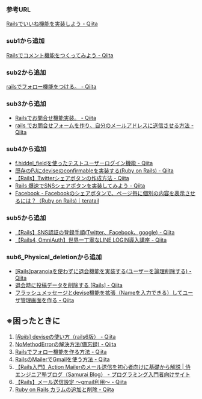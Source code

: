 ### 参考URL
[Railsでいいね機能を実装しよう - Qiita](https://qiita.com/nojinoji/items/2c66499848d882c31ffa)

### sub1から追加
[Railsでコメント機能をつくってみよう - Qiita](https://qiita.com/nojinoji/items/2034764897c6e91ef982)

### sub2から追加
[railsでフォロー機能をつける。 - Qiita](https://qiita.com/kitaokeita/items/59b625e0c43a62f5fe6a)

### sub3から追加
* [Railsでお問合せ機能実装。 - Qiita](https://qiita.com/YJ2222/items/fcf21b6a33721ede13e5)
* [rails でお問合せフォームを作り、自分のメールアドレスに送信させる方法 - Qiita](https://qiita.com/george022497/items/30a360baca14b33b4602)

### sub4から追加
* [f.hiddel_fieldを使ったテストユーザーログイン機能 - Qiita](https://qiita.com/V_PG_N/items/1f25efe3855881698eb6)
* [既存のPJにdeviseのconfirmableを実装する(Ruby on Rails) - Qiita](https://qiita.com/akahirout2641/items/39333b5ca88be6ce81fa)
* [【Rails】Twitterシェアボタンの作成方法 - Qiita](https://qiita.com/matsubishi5/items/adfb4a617a9494612c6b)
* [Rails 爆速でSNSシェアボタンを実装してみよう - Qiita](https://qiita.com/keitah/items/6bce3913c3f9f4415693)
* [Facebook - Facebookのシェアボタンで、ページ毎に個別の内容を表示させるには？（Ruby on Rails)｜teratail](https://teratail.com/questions/103055)

### sub5から追加
* [【Rails】SNS認証の登録手順(Twitter、Facebook、google) - Qiita](https://qiita.com/manbolila/items/8caa1f5d2b1fb96d2646)
* [【Rails4, OmniAuth】世界一丁寧なLINE LOGIN導入講座 - Qiita](https://qiita.com/YuitoSato/items/a9e613370f418d5c322c)

### sub6_Physical_deletionから追加
* [[Rails]paranoiaを使わずに退会機能を実装する(ユーザーを論理削除する) - Qiita](https://qiita.com/yuto_1014/items/358d0a425193b12c969a#userrb)
* [退会時に投稿データを削除する [Rails] - Qiita](https://qiita.com/mailok1212/items/533bbf7d97a9d4bd4573)
* [フラッシュメッセージとdevise機能を拡張（Nameを入力できる）してユーザ管理画面を作る - Qiita](https://qiita.com/pieroplus/items/a2ca31ef06446fab0ee0)

## ※困ったときに
1. [[*Rails*] deviseの使い方（rails6版） - Qiita](https://qiita.com/cigalecigales/items/16ce0a9a7e79b9c3974e)
2. [NoMethodErrorの解決方法(備忘録) - Qiita](https://qiita.com/okamoto_ryo/items/843bb818f40ae0ad7400)
3. [Railsでフォロー機能を作る方法 - Qiita](https://qiita.com/mitsumitsu1128/items/e41e2ff37f143db81897)
4. [RailsのMailerでGmailを使う方法 - Qiita](https://qiita.com/YuruFuwaFox/items/b6817856ae4fa2e39f7a)
5. [【Rails入門】Action Mailerのメール送信を初心者向けに基礎から解説 | 侍エンジニア塾ブログ（Samurai Blog） - プログラミング入門者向けサイト](https://www.sejuku.net/blog/48739)
6. [【Rails】メール送信設定 〜gmail利用〜 - Qiita](https://qiita.com/ozackiee/items/f260f34db4e5c887460d)
7. [Ruby on Rails カラムの追加と削除 - Qiita](https://qiita.com/azusanakano/items/a2847e4e582b9a627e3a)